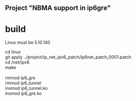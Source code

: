 ## Project "NBMA support in ip6gre"

# build

Linux must be 5.10.140 <br />

cd linux <br />
git apply ../project/ip_net_ipv6_patch/ip6net_patch_0001.patch <br />
cd /net/ipv6 <br />
make <br />
<br />
rmmod ip6_gre <br />
rmmod ip6_tunnel <br />
insmod ip6_tunnel.ko <br />
insmod ip6_gre.ko <br />